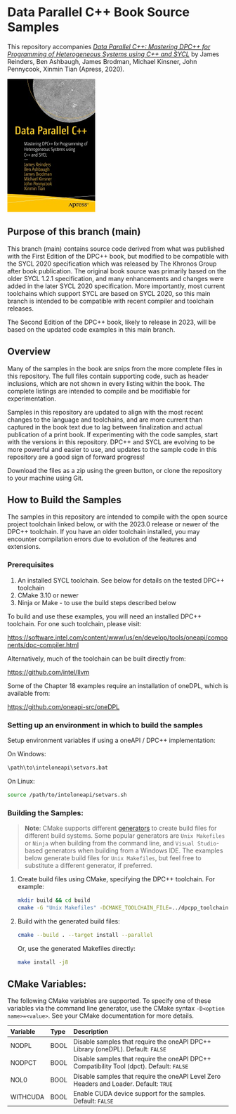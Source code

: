 # Data Parallel C++ Book Source Samples

This repository accompanies [*Data Parallel C++: Mastering DPC++ for Programming of Heterogeneous Systems using C++ and SYCL*](https://www.apress.com/9781484255735) by James Reinders, Ben Ashbaugh, James Brodman, Michael Kinsner, John Pennycook, Xinmin Tian (Apress, 2020).

[comment]: #cover
![Cover image](images/9781484255735.jpg)

## Purpose of this branch (main)

This branch (main) contains source code derived from what was published with the First Edition of the DPC++ book, but modified to be compatible with the SYCL 2020 specification which was released by The Khronos Group after book publication.  The original book source was primarily based on the older SYCL 1.2.1 specification, and many enhancements and changes were added in the later SYCL 2020 specification.  More importantly, most current toolchains which support SYCL are based on SYCL 2020, so this main branch is intended to be compatible with recent compiler and toolchain releases.

The Second Edition of the DPC++ book, likely to release in 2023, will be based on the updated code examples in this main branch.

## Overview

Many of the samples in the book are snips from the more complete files in this repository.  The full files contain supporting code, such as header inclusions, which are not shown in every listing within the book.  The complete listings are intended to compile and be modifiable for experimentation.

Samples in this repository are updated to align with the most recent changes to the language and
toolchains, and are more current than captured in the book text due to lag between finalization and actual
publication of a print book.  If experimenting with the code samples, start with the versions in this
repository.  DPC++ and SYCL are evolving to be more powerful and easier to use, and updates to the sample code
in this repository are a good sign of forward progress!

Download the files as a zip using the green button, or clone the repository to your machine using Git.

## How to Build the Samples

The samples in this repository are intended to compile with the open source project toolchain linked below, or
with the 2023.0 release or newer of the DPC++ toolchain.  If you have an older toolchain installed, you may encounter
compilation errors due to evolution of the features and extensions.

### Prerequisites

1. An installed SYCL toolchain.  See below for details on the tested DPC++ toolchain
1. CMake 3.10 or newer
1. Ninja or Make - to use the build steps described below

To build and use these examples, you will need an installed DPC++ toolchain.  For one such toolchain, please visit:

https://software.intel.com/content/www/us/en/develop/tools/oneapi/components/dpc-compiler.html

Alternatively, much of the toolchain can be built directly from:

https://github.com/intel/llvm

Some of the Chapter 18 examples require an installation of oneDPL, which is available from:

https://github.com/oneapi-src/oneDPL

### Setting up an environment in which to build the samples

Setup environment variables if using a oneAPI / DPC++ implementation:

On Windows:

```sh
\path\to\inteloneapi\setvars.bat
```

On Linux:

```sh
source /path/to/inteloneapi/setvars.sh
```

### Building the Samples:

> **Note**: 
> CMake supports different [generators](https://cmake.org/cmake/help/latest/manual/cmake-generators.7.html) to create build files for different build systems.  Some popular generators are `Unix Makefiles` or `Ninja` when building from the command line, and `Visual Studio`-based generators when building from a Windows IDE.  The examples below generate build files for `Unix Makefiles`, but feel free to substitute a different generator, if preferred.

1. Create build files using CMake, specifying the DPC++ toolchain.  For example:

    ```sh
    mkdir build && cd build
    cmake -G "Unix Makefiles" -DCMAKE_TOOLCHAIN_FILE=../dpcpp_toolchain.cmake ..
    ```

2. Build with the generated build files:

    ```sh
    cmake --build . --target install --parallel
    ```

    Or, use the generated Makefiles directly:

    ```sh
    make install -j8
    ```

## CMake Variables:

The following CMake variables are supported.  To specify one of these variables
via the command line generator, use the CMake syntax `-D<option name>=<value>`.
See your CMake documentation for more details.

| Variable | Type | Description |
|:---------|:-----|:------------|
| NODPL | BOOL | Disable samples that require the oneAPI DPC++ Library (oneDPL).  Default: `FALSE`
| NODPCT | BOOL | Disable samples that require the oneAPI DPC++ Compatibility Tool (dpct).  Default: `FALSE`
| NOL0 | BOOL | Disable samples that require the oneAPI Level Zero Headers and Loader.  Default: `TRUE`
| WITHCUDA | BOOL | Enable CUDA device support for the samples.  Default: `FALSE`

